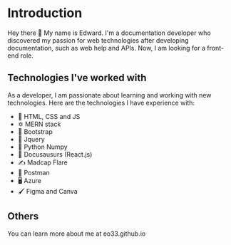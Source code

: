 # Introduction

Hey there 👋 My name is Edward. I'm a documentation developer who discovered my passion for web technologies after developing documentation, such as web help and APIs. Now, I am looking for a front-end role.

## Technologies I've worked with

As a developer, I am passionate about learning and working with new technologies. Here are the technologies I have experience with:

- 📄 HTML, CSS and JS
- ✡️ MERN stack
- 🚀 Bootstrap
- 🔘 Jquery
- 🐍 Python Numpy
- 🐊 Docusausurs (React.js)
- ✍️ Madcap Flare
- 📩 Postman
- 🖥️ Azure
- 🖌️ Figma and Canva

## Others

You can learn more about me at eo33.github.io
